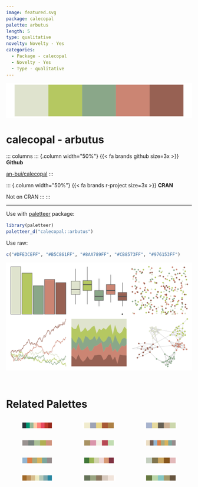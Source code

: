 ```yaml
---
image: featured.svg
package: calecopal
palette: arbutus
length: 5
type: qualitative
novelty: Novelty - Yes
categories:
  - Package - calecopal
  - Novelty - Yes
  - Type - qualitative
---
```


![](featured.svg)

# calecopal - arbutus 

::: columns
::: {.column width="50%"}
{{< fa brands github size=3x >}}
**Github**

[an-bui/calecopal](https://github.com/an-bui/calecopal)
:::

::: {.column width="50%"}
{{< fa brands r-project size=3x >}}
**CRAN**

Not on CRAN
:::
:::

<hr> 

Use with [paletteer](https://emilhvitfeldt.github.io/paletteer/) package:

```r
library(paletteer)
paletteer_d("calecopal::arbutus")
```

Use raw:

```r
c("#DFE3CEFF", "#B5C861FF", "#8AA789FF", "#CB8573FF", "#976153FF")
``` 

![](examples.png) 

<br>

# Related Palettes

<div class="list" style="display: grid; grid-template-columns: auto auto auto;"> <figure class="figure">
<a href="../../awtools/a_palette/"> <img src="../../awtools/a_palette/featured.svg" style="width: 100%;" class="figure-img"></a>
</figure> <figure class="figure">
<a href="../../lisa/J_M_W_Turner/"> <img src="../../lisa/J_M_W_Turner/featured.svg" style="width: 100%;" class="figure-img"></a>
</figure> <figure class="figure">
<a href="../../lisa/PaulKlee/"> <img src="../../lisa/PaulKlee/featured.svg" style="width: 100%;" class="figure-img"></a>
</figure> <figure class="figure">
<a href="../../fishualize/Oncorhynchus_tshawytscha/"> <img src="../../fishualize/Oncorhynchus_tshawytscha/featured.svg" style="width: 100%;" class="figure-img"></a>
</figure> <figure class="figure">
<a href="../../lisa/AndyWarhol_3/"> <img src="../../lisa/AndyWarhol_3/featured.svg" style="width: 100%;" class="figure-img"></a>
</figure> <figure class="figure">
<a href="../../Redmonder/qMSOMed/"> <img src="../../Redmonder/qMSOMed/featured.svg" style="width: 100%;" class="figure-img"></a>
</figure> <figure class="figure">
<a href="../../ggthemes/excel_Median/"> <img src="../../ggthemes/excel_Median/featured.svg" style="width: 100%;" class="figure-img"></a>
</figure> <figure class="figure">
<a href="../../beyonce/X39/"> <img src="../../beyonce/X39/featured.svg" style="width: 100%;" class="figure-img"></a>
</figure> <figure class="figure">
<a href="../../fishualize/Oncorhynchus_mykiss/"> <img src="../../fishualize/Oncorhynchus_mykiss/featured.svg" style="width: 100%;" class="figure-img"></a>
</figure> <figure class="figure">
<a href="../../rcartocolor/Earth/"> <img src="../../rcartocolor/Earth/featured.svg" style="width: 100%;" class="figure-img"></a>
</figure> <figure class="figure">
<a href="../../lisa/AlbrechtDurer/"> <img src="../../lisa/AlbrechtDurer/featured.svg" style="width: 100%;" class="figure-img"></a>
</figure> <figure class="figure">
<a href="../../yarrr/bugs/"> <img src="../../yarrr/bugs/featured.svg" style="width: 100%;" class="figure-img"></a>
</figure> 
</div>

